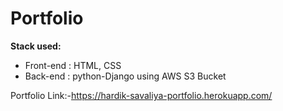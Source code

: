 # Portfolio
**Stack used:**

- Front-end : HTML, CSS
- Back-end : python-Django using AWS S3 Bucket

Portfolio Link:-https://hardik-savaliya-portfolio.herokuapp.com/
